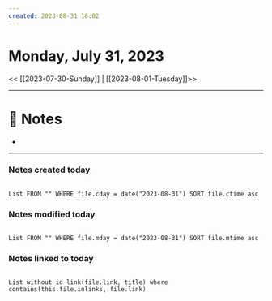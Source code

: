 ```yaml
---
created: 2023-08-31 18:02
---
```


# Monday, July 31, 2023

<< [[2023-07-30-Sunday]] | [[2023-08-01-Tuesday]]>>

---

# 📝 Notes
- 

---

### Notes created today

```dataview

List FROM "" WHERE file.cday = date("2023-08-31") SORT file.ctime asc

```

### Notes modified today

```dataview

List FROM "" WHERE file.mday = date("2023-08-31") SORT file.mtime asc

```

### Notes linked to today

```dataview 

List without id link(file.link, title) where contains(this.file.inlinks, file.link)

```
